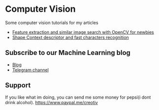 # Computer Vision
Some computer vision tutorials for my articles

- [Feature extraction and similar image search with OpenCV for newbies](https://medium.com/machine-learning-world/feature-extraction-and-similar-image-search-with-opencv-for-newbies-3c59796bf774)
- [Shape Context descriptor and fast characters recognition](https://medium.com/machine-learning-world/shape-context-descriptor-and-fast-characters-recognition-c031eac726f9)

## Subscribe to our Machine Learning blog
- [Blog](https://medium.com/machine-learning-world)
- [Telegram channel](https://t.me/ml_world)

## Support 

If you like what im doing, you can send me some money for pepsi(i dont drink alcohol).
https://www.paypal.me/creotiv
